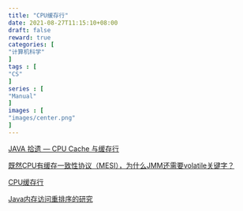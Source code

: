 ```yaml
---
title: "CPU缓存行"
date: 2021-08-27T11:15:10+08:00
draft: false
reward: true
categories: [
"计算机科学"
]
tags : [
"CS"
]
series : [
"Manual"
]
images : [
"images/center.png"
]
---
```


[comment]: <> (# CPU缓存行)

[JAVA 拾遗 — CPU Cache 与缓存行](https://www.cnkirito.moe/cache-line/)

[既然CPU有缓存一致性协议（MESI），为什么JMM还需要volatile关键字？](https://www.zhihu.com/question/296949412)

[CPU缓存行](https://www.jianshu.com/p/e338b550850f)

[Java内存访问重排序的研究](https://tech.meituan.com/2014/09/23/java-memory-reordering.html)
